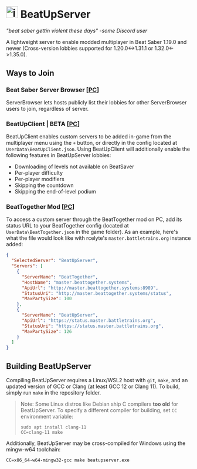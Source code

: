<img style="height:1.152em" src="https://user-images.githubusercontent.com/25163630/227527749-e3b5934e-b3ed-423f-b88f-4a785699f6af.png" alt="icon"> BeatUpServer
============
*"beat saber gettin violent these days" -some Discord user*

A lightweight server to enable modded multiplayer in Beat Saber 1.19.0 and newer (Cross-version lobbies supported for 1.20.0<->1.31.1 or 1.32.0<->1.35.0).

Ways to Join
------------

### Beat Saber Server Browser \[[PC](https://github.com/roydejong/BeatSaberServerBrowser#installation)\]
ServerBrowser lets hosts publicly list their lobbies for other ServerBrowser users to join, regardless of server.

### BeatUpClient | BETA \[[PC](https://github.com/rcelyte/BeatUpRcelyte/releases/tag/0.5.3)\]
BeatUpClient enables custom servers to be added in-game from the multiplayer menu using the `+` button, or directly in the config located at `UserData\BeatUpClient.json`. Using BeatUpClient will additionally enable the following features in BeatUpServer lobbies:
* Downloading of levels not available on BeatSaver
* Per-player difficulty
* Per-player modifiers
* Skipping the countdown
* Skipping the end-of-level podium


### BeatTogether Mod \[[PC](https://github.com/BeatTogether/BeatTogether#installation)\]
To access a custom server through the BeatTogether mod on PC, add its status URL to your BeatTogether config (located at `UserData\BeatTogether.json` in the game folder). As an example, here's what the file would look like with rcelyte's `master.battletrains.org` instance added:
```json
{
  "SelectedServer": "BeatUpServer",
  "Servers": [
    {
      "ServerName": "BeatTogether",
      "HostName": "master.beattogether.systems",
      "ApiUrl": "http://master.beattogether.systems:8989",
      "StatusUri": "http://master.beattogether.systems/status",
      "MaxPartySize": 100
    },
    {
      "ServerName": "BeatUpServer",
      "ApiUrl": "https://status.master.battletrains.org",
      "StatusUri": "https://status.master.battletrains.org",
      "MaxPartySize": 126
    }
  ]
}
```

Building BeatUpServer
---------------------
Compiling BeatUpServer requires a Linux/WSL2 host with `git`, `make`, and an updated version of GCC or Clang (at least GCC 12 or Clang 11).
To build, simply run `make` in the repository folder.
> Note: Some Linux distros like Debian ship C compilers **too old** for BeatUpServer. To specify a different compiler for building, set `CC` environment variable:
> ```
> sudo apt install clang-11
> CC=clang-11 make
> ```

Additionally, BeatUpServer may be cross-compiled for Windows using the mingw-w64 toolchain:
```
CC=x86_64-w64-mingw32-gcc make beatupserver.exe
```